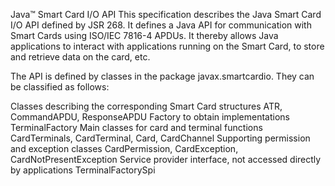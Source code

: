 Java™ Smart Card I/O API
This specification describes the Java Smart Card I/O API defined by JSR 268. It defines a Java API for communication with Smart Cards using ISO/IEC 7816-4 APDUs. It thereby allows Java applications to interact with applications running on the Smart Card, to store and retrieve data on the card, etc.

The API is defined by classes in the package javax.smartcardio. They can be classified as follows:

Classes describing the corresponding Smart Card structures
    ATR, CommandAPDU, ResponseAPDU 
Factory to obtain implementations
    TerminalFactory 
Main classes for card and terminal functions
    CardTerminals, CardTerminal, Card, CardChannel 
Supporting permission and exception classes
    CardPermission, CardException, CardNotPresentException 
Service provider interface, not accessed directly by applications
    TerminalFactorySpi 
